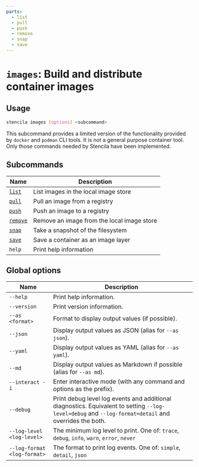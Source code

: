 ```yaml
---
parts:
  - list
  - pull
  - push
  - remove
  - snap
  - save
---
```



<!-- Generated from doc comments in Rust. Do not edit. -->

# `images`: Build and distribute container images

## Usage

```sh
stencila images [options] <subcommand>
```

This subcommand provides a limited version of the functionality provided by `docker` and `podman` CLI tools. It is not a general purpose container tool. Only those commands needed by Stencila have been implemented.

## Subcommands

| Name | Description |
| --- | --- |
| [`list`](list.md) | List images in the local image store |
| [`pull`](pull.md) | Pull an image from a registry |
| [`push`](push.md) | Push an image to a registry |
| [`remove`](remove.md) | Remove an image from the local image store |
| [`snap`](snap.md) | Take a snapshot of the filesystem |
| [`save`](save.md) | Save a container as an image layer |
| `help` | Print help information |



## Global options

| Name | Description |
| --- | --- |
| `--help` | Print help information. |
| `--version` | Print version information. |
| `--as <format>` | Format to display output values (if possible). |
| `--json` | Display output values as JSON (alias for `--as json`). |
| `--yaml` | Display output values as YAML (alias for `--as yaml`). |
| `--md` | Display output values as Markdown if possible (alias for `--as md`). |
| `--interact -i` | Enter interactive mode (with any command and options as the prefix). |
| `--debug` | Print debug level log events and additional diagnostics. Equivalent to setting `--log-level=debug` and `--log-format=detail` and overrides the both. |
| `--log-level <log-level>` | The minimum log level to print. One of: `trace`, `debug`, `info`, `warn`, `error`, `never` |
| `--log-format <log-format>` | The format to print log events. One of: `simple`, `detail`, `json` |